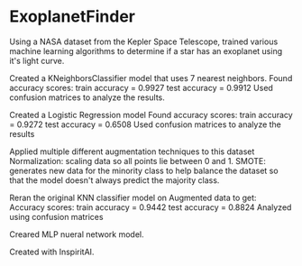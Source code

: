 # ExoplanetFinder
Using a NASA dataset from the Kepler Space Telescope, trained various machine learning algorithms to determine if a star has an exoplanet using it's light curve.

Created a KNeighborsClassifier model that uses 7 nearest neighbors. 
Found accuracy scores: 
train accuracy = 0.9927
test accuracy = 0.9912
Used confusion matrices to analyze the results.

Created a Logistic Regression model
Found accuracy scores: 
train accuracy = 0.9272
test accuracy = 0.6508
Used confusion matrices to analyze the results

Applied multiple different augmentation techniques to this dataset
Normalization: scaling data so all points lie between 0 and 1.
SMOTE: generates new data for the minority class to help balance the dataset so that the model doesn't always predict the majority class.

Reran the original KNN classifier model on Augmented data to get:
Accuracy scores: 
train accuracy = 0.9442
test accuracy = 0.8824
Analyzed using confusion matrices

Creared MLP nueral network model.

Created with InspiritAI.
